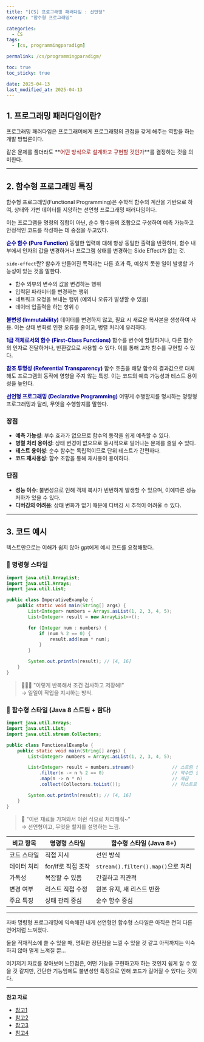 ```yaml
---
title: "[CS] 프로그래밍 패러다임 : 선언형"
excerpt: "함수형 프로그래밍"

categories:
  - CS
tags:
  - [cs, programmingparadigm]

permalink: /cs/programmingparadigm/

toc: true
toc_sticky: true

date: 2025-04-13
last_modified_at: 2025-04-13
---
```


## 1. 프로그래밍 패러다임이란?

프로그래밍 패러다임은 프로그래머에게 프로그래밍의 관점을 갖게 해주는 역할을 하는 개발 방법론이다.

같은 문제를 풀더라도 **<font color="#990000">어떤 방식으로 설계하고 구현할 것인가</font>**를 결정하는 것을 의미한다.

<hr>

## 2. 함수형 프로그래밍 특징

함수형 프로그래밍(Functional Programming)은 수학적 함수의 계산을 기반으로 하여, 상태와 가변 데이터를 지양하는 선언형 프로그래밍 패러다임이다.

이는 프로그램을 명령의 집합이 아닌, 순수 함수들의 조합으로 구성하여 예측 가능하고 안정적인 코드를 작성하는 데 중점을 두고있다.


**<font color="#000099">순수 함수 (Pure Function)</font>**
동일한 입력에 대해 항상 동일한 출력을 반환하며, 함수 내부에서 인자의 값을 변경하거나 프로그램 상태를 변경하는 Side Effect가 없는 것.

`side-effect`란? 함수가 만들어진 목적과는 다른 효과 즉, 예상치 못한 일이 발생할 가능성이 있는 것을 말한다.
- 함수 외부의 변수의 값을 변경하는 행위
- 입력된 파라미터를 변경하는 행위
- 네트워크 요청을 보내는 행위 (예외나 오류가 발생할 수 있음)
- 데이터 입출력을 하는 항위 ()

**<font color="#000099">불변성 (Immutability)</font>**
데이터를 변경하지 않고, 필요 시 새로운 복사본을 생성하여 사용. 이는 상태 변화로 인한 오류를 줄이고, 병렬 처리에 유리하다.

**<font color="#000099">1급 객체로서의 함수 (First-Class Functions)</font>**
함수를 변수에 할당하거나, 다른 함수의 인자로 전달하거나, 반환값으로 사용할 수 있다. 이를 통해 고차 함수를 구현할 수 있다.

**<font color="#000099">참조 투명성 (Referential Transparency)</font>**
함수 호출을 해당 함수의 결과값으로 대체해도 프로그램의 동작에 영향을 주지 않는 특성. 이는 코드의 예측 가능성과 테스트 용이성을 높인다.

**<font color="#000099">선언형 프로그래밍 (Declarative Programming)</font>**
어떻게 수행할지를 명시하는 명령형 프로그래밍과 달리, 무엇을 수행할지를 말한다. 


### 장점

- **예측 가능성**: 부수 효과가 없으므로 함수의 동작을 쉽게 예측할 수 있다.
- **병렬 처리 용이성**: 상태 변경이 없으므로 동시적으로 일어나는 문제를 줄일 수 있다.
- **테스트 용이성**: 순수 함수는 독립적이므로 단위 테스트가 간편하다.
- **코드 재사용성**: 함수 조합을 통해 재사용이 용이하다.


### 단점

- **성능 이슈**: 불변성으로 인해 객체 복사가 빈번하게 발생할 수 있으며, 이에따른 성능 저하가 있을 수 있다.
- **디버깅의 어려움**: 상태 변화가 없기 때문에 디버깅 시 추적이 어려울 수 있다.

<hr>

## 3. 코드 예시

텍스트만으로는 이해가 쉽지 않아 gpt에게 예시 코드를 요청해봤다.


### 🧱 명령형 스타일
```java
import java.util.ArrayList;
import java.util.Arrays;
import java.util.List;

public class ImperativeExample {
    public static void main(String[] args) {
        List<Integer> numbers = Arrays.asList(1, 2, 3, 4, 5);
        List<Integer> result = new ArrayList<>();

        for (Integer num : numbers) {
            if (num % 2 == 0) {
                result.add(num * num);
            }
        }

        System.out.println(result); // [4, 16]
    }
}
```
> 👷🏻‍♂️ "이렇게 반복해서 조건 검사하고 저장해!"  
> → 일일이 작업을 지시하는 방식.


### 🧼 함수형 스타일 (Java 8 스트림 + 람다)
```java
import java.util.Arrays;
import java.util.List;
import java.util.stream.Collectors;

public class FunctionalExample {
    public static void main(String[] args) {
        List<Integer> numbers = Arrays.asList(1, 2, 3, 4, 5);

        List<Integer> result = numbers.stream()              // 스트림 생성
            .filter(n -> n % 2 == 0)                         // 짝수만 필터링
            .map(n -> n * n)                                 // 제곱
            .collect(Collectors.toList());                   // 리스트로 수집

        System.out.println(result); // [4, 16]
    }
}
```
> 🍳 "이런 재료들 가져와서 이런 식으로 처리해줘~"  
> → 선언형이고, 무엇을 할지를 설명하는 느낌.


| 비교 항목   | 명령형 스타일      | 함수형 스타일 (Java 8+)            |
| ----------- | ------------------ | ---------------------------------- |
| 코드 스타일 | 직접 지시          | 선언 방식                          |
| 데이터 처리 | for/if로 직접 조작 | `stream().filter().map()`으로 처리 |
| 가독성      | 복잡할 수 있음     | 간결하고 직관적                    |
| 변경 여부   | 리스트 직접 수정   | 원본 유지, 새 리스트 반환          |
| 주요 특징   | 상태 관리 중심     | 순수 함수 중심                     |

<hr>

자바 명령형 프로그래밍에 익숙해진 내게 선연형인 함수형 스타일은 아직은 전혀 다른 언어처럼 느껴졌다.

둘을 적재적소에 쓸 수 있을 때, 명확한 장단점을 느낄 수 있을 것 같고 아직까지는 익숙하지 않아 멀게 느껴질 뿐...

여기저기 자료를 찾아보며 느낀점은, 어떤 기능을 구현하고자 하는 것인지 쉽게 알 수 있을 것 같지만, 간단한 기능임에도 불변성인 특징으로 인해 코드가 길어질 수 있다는 것이다.

<hr>

**참고 자료**

- [참고1](https://jongminfire.dev/%ED%95%A8%EC%88%98%ED%98%95-%ED%94%84%EB%A1%9C%EA%B7%B8%EB%9E%98%EB%B0%8D%EC%9D%B4%EB%9E%80)
- [참고2](https://ko.wikipedia.org/wiki/%ED%95%A8%EC%88%98%ED%98%95_%ED%94%84%EB%A1%9C%EA%B7%B8%EB%9E%98%EB%B0%8D)
- [참고3](https://hik-coding.tistory.com/330)
- [참고4](https://www.youtube.com/watch?v=UZUBfwiXXPA)
